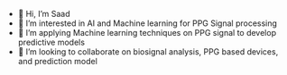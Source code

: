 - 👋 Hi, I’m Saad
- 👀 I’m interested in AI and Machine learning for PPG Signal processing
- 🌱 I’m applying Machine learning techniques on PPG signal to develop predictive models
- 💞️ I’m looking to collaborate on biosignal analysis, PPG based devices, and prediction model

<!---
saadsur/saadsur is a ✨ special ✨ repository because its `README.md` (this file) appears on your GitHub profile.
You can click the Preview link to take a look at your changes.
--->
